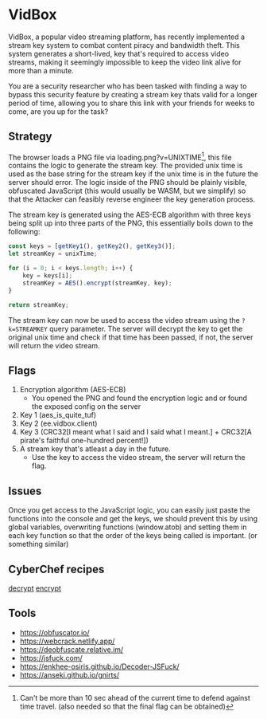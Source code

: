 # VidBox

VidBox, a popular video streaming platform, has recently implemented a stream key system to combat content piracy and bandwidth theft. This system generates a short-lived, key that's required to access video streams, making it seemingly impossible to keep the video link alive for more than a minute.

You are a security researcher who has been tasked with finding a way to bypass this security feature by creating a stream key thats valid for a longer period of time, allowing you to share this link with your friends for weeks to come, are you up for the task?

## Strategy

The browser loads a PNG file via loading.png?v=UNIXTIME[^1], this file contains the logic to generate the stream key. The provided unix time is used as the base string for the stream key if the unix time is in the future the server should error. The logic inside of the PNG should be plainly visible, obfuscated JavaScript (this would usually be WASM, but we simplify) so that the Attacker can feasibly reverse engineer the key generation process.

The stream key is generated using the AES-ECB algorithm with three keys being split up into three parts of the PNG, this essentially boils down to the following:

```javascript
const keys = [getKey1(), getKey2(), getKey3()];
let streamKey = unixTime;

for (i = 0; i < keys.length; i++) {
    key = keys[i];
    streamKey = AES().encrypt(streamKey, key);
}

return streamKey;
```

The stream key can now be used to access the video stream using the `?k=STREAMKEY` query parameter. The server will decrypt the key to get the original unix time and check if that time has been passed, if not, the server will return the video stream.

[^1]: Can't be more than 10 sec ahead of the current time to defend against time travel. (also needed so that the final flag can be obtained)

## Flags

1. Encryption algorithm (AES-ECB)
    - You opened the PNG and found the encryption logic and or found the exposed config on the server
2. Key 1 (aes_is_quite_tuf)
3. Key 2 (ee.vidbox.client)
4. Key 3 (CRC32[I meant what I said and I said what I meant.] + CRC32[A pirate's faithful one-hundred percent!])
5. A stream key that's atleast a day in the future.
    - Use the key to access the video stream, the server will return the flag.

## Issues

Once you get access to the JavaScript logic, you can easily just paste the functions into the console and get the keys, we should prevent this by using global variables, overwriting functions (window.atob) and setting them in each key function so that the order of the keys being called is important. (or something similar)

## CyberChef recipes

[decrypt](https://cyberchef.org/#recipe=From_Base64('A-Za-z0-9%2B/%3D',true,false)AES_Decrypt(%7B'option':'UTF8','string':'385fde599564b1e5'%7D,%7B'option':'Hex','string':''%7D,'ECB','Raw','Raw',%7B'option':'Hex','string':''%7D,%7B'option':'Hex','string':''%7D)From_Base64('A-Za-z0-9-_',true,false)AES_Decrypt(%7B'option':'UTF8','string':'ee.vidbox.client'%7D,%7B'option':'Hex','string':''%7D,'ECB','Raw','Raw',%7B'option':'Hex','string':''%7D,%7B'option':'Hex','string':''%7D)From_Base64('A-Za-z0-9%2B/%3D',true,false)AES_Decrypt(%7B'option':'UTF8','string':'a3s_is_qu1te_7uf'%7D,%7B'option':'Hex','string':''%7D,'ECB','Raw','Raw',%7B'option':'Hex','string':''%7D,%7B'option':'Hex','string':''%7D)&input=SXVJUW9CeE1Ra2hTNFFzYzVzT1hFdmQycjdtbVVXbHROMFdHM2hpYVRIVHlKUVpTOWNhbTBiTkFidkdQUFpKZg)
[encrypt](https://cyberchef.org/#recipe=AES_Encrypt(%7B'option':'UTF8','string':'a3s_is_qu1te_7uf'%7D,%7B'option':'Hex','string':''%7D,'ECB','Raw','Raw',%7B'option':'Hex','string':''%7D)To_Base64('A-Za-z0-9-_')AES_Encrypt(%7B'option':'UTF8','string':'ee.vidbox.client'%7D,%7B'option':'Hex','string':''%7D,'ECB','Raw','Raw',%7B'option':'Hex','string':''%7D)To_Base64('A-Za-z0-9-_')AES_Encrypt(%7B'option':'UTF8','string':'385fde599564b1e5'%7D,%7B'option':'Hex','string':''%7D,'ECB','Raw','Raw',%7B'option':'Hex','string':''%7D)To_Base64('A-Za-z0-9-_')&input=MTc1OTgyODEyNA)

## Tools

-   https://obfuscator.io/
-   https://webcrack.netlify.app/
-   https://deobfuscate.relative.im/
-   https://jsfuck.com/
-   https://enkhee-osiris.github.io/Decoder-JSFuck/
-   https://anseki.github.io/gnirts/
